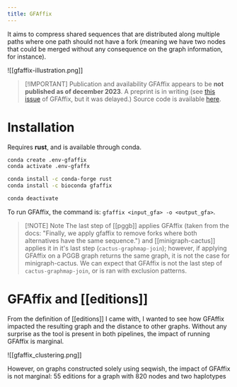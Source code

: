 ```yaml
---
title: GFAffix
---
```

It aims to compress shared sequences that are distributed along multiple paths where one path should not have a fork (meaning we have two nodes that could be merged without any consequence on the graph information, for instance).

![[gfaffix-illustration.png]]

> [!IMPORTANT] Publication and availability
> GFAffix appears to be **not published as of december 2023**. A preprint is in writing (see [this issue](https://github.com/marschall-lab/GFAffix/issues/9) of GFAffix, but it was delayed.) Source code is available [here](https://github.com/marschall-lab/GFAffix).
# Installation
Requires **rust**, and is available through conda.

```bash
conda create .env-gfaffix
conda activate .env-gfaffx

conda install -c conda-forge rust
conda install -c bioconda gfaffix

conda deactivate
```

To run GFAffix, the command is: `gfaffix <input_gfa> -o <output_gfa>`.

> [!NOTE] Note
> The last step of [[pggb]] applies GFAffix (taken from the docs: "Finally, we apply gfaffix to remove forks where both alternatives have the same sequence.") and [[minigraph-cactus]] applies it in it's last step (`cactus-graphmap-join`); however, if applying GFAffix on a PGGB graph returns the same graph, it is not the case for minigraph-cactus. We can expect that GFAffix is not the last step of `cactus-graphmap-join`, or is ran with exclusion patterns.

# GFAffix and [[editions]]

From the definition of [[editions]] I came with, I wanted to see how GFAffix impacted the resulting graph and the distance to other graphs. Without any surprise as the tool is present in both pipelines, the impact of running GFAffix is marginal.

![[gfaffix_clustering.png]]

However, on graphs constructed solely using seqwish, the impact of GFAffix is not marginal: 55 editions for a graph with 820 nodes and two haplotypes